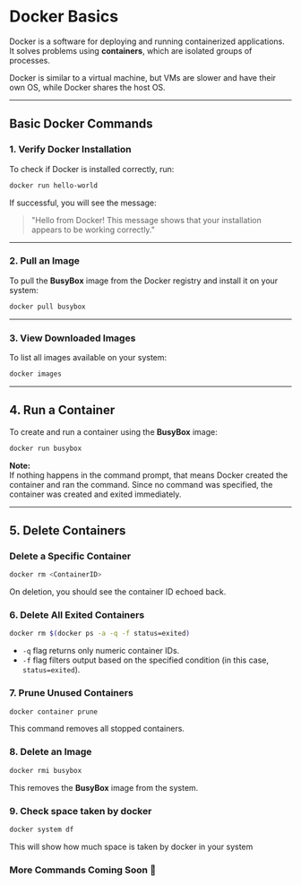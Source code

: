 # Docker Basics  

Docker is a software for deploying and running containerized applications.  
It solves problems using **containers**, which are isolated groups of processes.  

Docker is similar to a virtual machine, but VMs are slower and have their own OS, while Docker shares the host OS.  

---

## Basic Docker Commands  

### 1. Verify Docker Installation  
To check if Docker is installed correctly, run:  
```sh
docker run hello-world
```
If successful, you will see the message:  
> "Hello from Docker! This message shows that your installation appears to be working correctly."

---

### 2. Pull an Image  
To pull the **BusyBox** image from the Docker registry and install it on your system:  
```sh
docker pull busybox
```

---

### 3. View Downloaded Images  
To list all images available on your system:  
```sh
docker images
```

---

## 4. Run a Container  
To create and run a container using the **BusyBox** image:  
```sh
docker run busybox
```
**Note:**  
If nothing happens in the command prompt, that means Docker created the container and ran the command. Since no command was specified, the container was created and exited immediately.  

---

## 5. Delete Containers  

### Delete a Specific Container  
```sh
docker rm <ContainerID>
```
On deletion, you should see the container ID echoed back.  

### 6. Delete All Exited Containers  
```sh
docker rm $(docker ps -a -q -f status=exited)
```
- `-q` flag returns only numeric container IDs.  
- `-f` flag filters output based on the specified condition (in this case, `status=exited`).  

### 7. Prune Unused Containers  
```sh
docker container prune
```
This command removes all stopped containers.  

### 8. Delete an Image  
```sh
docker rmi busybox
```
This removes the **BusyBox** image from the system.  

### 9. Check space taken by docker
```sh
docker system df
```
This will show how much space is taken by docker in your system



### More Commands Coming Soon 🚀  
